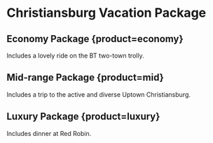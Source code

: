 # Christiansburg Vacation Package


## Economy Package {product=economy}

Includes a lovely ride on the BT two-town trolly.

## Mid-range Package {product=mid}

Includes a trip to the active and diverse Uptown Christiansburg.

## Luxury Package {product=luxury}

Includes dinner at Red Robin.

